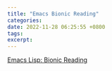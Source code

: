 ```yaml
---
title: "Emacs Bionic Reading"
categories: 
date: 2022-11-28 06:25:55 +0800
tags: 
excerpt: 
---
```



[Emacs Lisp: Bionic Reading](http://xahlee.info/emacs/emacs/elisp_bionic_reading.html)











